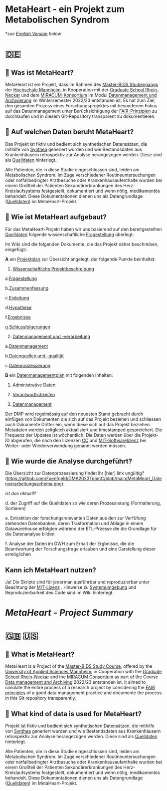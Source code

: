 # MetaHeart - ein Projekt zum Metabolischen Syndrom

*_see [English Version](https://github.com/Fuenfgeld/DMA2023TeamC/edit/main/README.md#project-summary-english) below_

# :de:

## :heart_decoration: Was ist MetaHeart?

MetaHeart ist ein Projekt, dass im Rahmen des [Master-BIDS Studiengangs](https://www.master-bids.hs-mannheim.de) der [Hochschule Mannheim](https://www.hs-mannheim.de), in Kooperation mit der [Graduate School Rhein-Neckar](https://gsrn.de) und dem [MIRACUM-Konsortium](https://www.miracum.org/) im Modul [Datenmanagement und Archivierung](https://www.master-bids.hs-mannheim.de/studienangebot/datenmanagement-und-archivierung-im-umfeld-der-forschung-1.html) im Wintersemester 2022/23 entstanden ist. Es hat zum Ziel, den gesamten Prozess eines Forschungsprojektes mit besonderem Fokus auf das Datenmanagement unter Berücksichtigung der [FAIR-Prinzipien](https://github.com/Fuenfgeld/DMA2023TeamC/wiki/Datenmanagement#fair-prinzipien-und-standards-in-forschungsdatensätzen) zu durchlaufen und in diesem Git-Repository transparent zu dokumentieren.

## :heart_decoration: Auf welchen Daten beruht MetaHeart?

Das Projekt ist fiktiv und bedient sich synthetischen Datensätzen, die mithilfe von [Synthea](https://github.com/synthetichealth/synthea) generiert wurden und wie Bestandsdaten aus Krankenhäusern retrospektiv zur Analyse herangezogen werden. Diese sind als [Quelldaten](https://github.com/Fuenfgeld/DMA2023TeamC/wiki/Quelldatendokumentation) hinterlegt.

Alle Patienten, die in diese Studie eingeschlossen sind, leiden am Metabolischen Syndrom. Im Zuge verschiedener Routineuntersuchungen oder notfallbedingter Arztbesuche oder Krankenhausaufenthalte wurden bei einem Großteil der Patienten Sekundärerkrankungen des Herz-Kreislaufsystems festgestellt, dokumentiert und wenn nötig, medikamentös behandelt. Diese Dokumentationen dienen uns als Datengrundlage ([Quelldaten](https://github.com/Fuenfgeld/DMA2023TeamC/wiki/Quelldatendokumentation)) im MetaHeart-Projekt.

## :heart_decoration: Wie ist MetaHeart aufgebaut?

Für das MetaHeart-Projekt haben wir uns basierend auf den bereitgestellten [Quelldaten](https://github.com/Fuenfgeld/DMA2023TeamC/wiki/Quelldatendokumentation) folgende wissenschaftliche [Fragestellung](https://github.com/Fuenfgeld/DMA2023TeamC/wiki/METAHEART-Projekt#11-fragestellung) überlegt:

Im Wiki sind die folgenden Dokumente, die das Projekt näher beschreiben, eingefügt::

**A** ein [Projektplan](https://github.com/Fuenfgeld/DMA2023TeamC/wiki/METAHEART-Projekt#1-projektbeschreibung) zur Übersicht angelegt, der folgende Punkte beinhaltet:

1. [Wissenschaftliche Projektbeschreibung](https://github.com/Fuenfgeld/DMA2023TeamC/wiki/METAHEART-Projekt#1-wissenschaftliche-projektbeschreibung)

a.[Fragestellung](https://github.com/Fuenfgeld/DMA2023TeamC/wiki/METAHEART-Projekt#11-fragestellung)

b.[Zusammenfassung](https://github.com/Fuenfgeld/DMA2023TeamC/wiki/METAHEART-Projekt#12-zusammenfassung)

c.[Einleitung](https://github.com/Fuenfgeld/DMA2023TeamC/wiki/METAHEART-Projekt#13-einleitung)

d.[Hypothese](https://github.com/Fuenfgeld/DMA2023TeamC/wiki/METAHEART-Projekt#14-hypothese)

f.[Ergebnisse](https://github.com/Fuenfgeld/DMA2023TeamC/wiki/METAHEART-Projekt#15-ergebnisse)

g.[Schlussfolgerungen](https://github.com/Fuenfgeld/DMA2023TeamC/wiki/METAHEART-Projekt#16-schlussfolgerungen)

2. [Datenmanagement und -verarbeitung](https://github.com/Fuenfgeld/DMA2023TeamC/wiki/METAHEART-Projekt#2-datenmanagement-und--verarbeitung)

a.[Datenmanagement](https://github.com/Fuenfgeld/DMA2023TeamC/wiki/METAHEART-Projekt#2-datenmanagement)

b.[Datenquellen und -qualität](https://github.com/Fuenfgeld/DMA2023TeamC/wiki/METAHEART-Projekt#21-datenquelle-und-qualität)

c.[Datenprozessierung](https://github.com/Fuenfgeld/DMA2023TeamC/wiki/METAHEART-Projekt#22-datenprozessierungsschema)

**B** ein [Datenmanagementplan](https://github.com/Fuenfgeld/DMA2023TeamC/wiki/DMP_METAHEART#datenmanagementplan-metaheart) mit folgenden Inhalten:

1. [Administrative Daten](https://github.com/Fuenfgeld/DMA2023TeamC/wiki/DMP_METAHEART#1-administrative-daten)

2. [Verantwortlichkeiten](https://github.com/Fuenfgeld/DMA2023TeamC/wiki/DMP_METAHEART#2-verantwortlichkeiten)

3. [Datenmanagement](https://github.com/Fuenfgeld/DMA2023TeamC/wiki/DMP_METAHEART#3-datenmanagement)

Der DMP wird regelmässig auf den neuesten Stand gebracht durch einfügen von Dokumenten die sich auf das Projekt beziehen und schliessen auch Dokumente Dritter ein, wenn diese sich auf das Projekt beziehen. Metadaten werden zeitgleich aktualisiert und timestamped gespreichert. Die Frequenz der Updates ist wöchentlich. Die Daten werden über die  Projekt-ID abgerufen, die nach den Lizenzen [CC](https://github.com/Fuenfgeld/DMA2023TeamC/blob/main/Dokumentation/CC_BY-SA_4.0_License) und [MIT-Softwarelizenz](https://github.com/Fuenfgeld/DMA2023TeamC/blob/main/Dokumentation/LICENSE_MIT_CODE) bei Weiter- oder Wiederverwendung genannt werden müssen. 
 
 ## :heart_decoration: Wie wurde die Analyse durchgeführt?
 
 Die Übersicht zur Datenprozessierung findet ihr [hier] link ungültig? (https://github.com/Fuenfgeld/DMA2023TeamC/blob/main/MetaMeart_Datenverarbeitungsschema.png).
 
 _ist das aktuell?_
 
 
 d. der Zugriff auf die Quelldaten so wie deren Prozessierung (Formatierung, Sortieren)
 
 e. Extraktion der forschungsrelevanten Daten aus den zur Verfüfung stehenden Datenbanken, deren Trasformation und Ablage in einem Datawarehouse erfolgten     während der ETL-Przesse die die Grundlage für die Datenanalyse bilden
 
 f. Analyse der Daten im DWH zum Erhalt der Ergbnisse, die die Beantwortung der Forschungsfrage erlauben und eine Darstellung dieser ermöglichen
 
 ## Kann ich MetaHeart nutzen?
 
 Ja! Die Skripte sind für jederman ausführbar und reproduzierbar unter Beachtung der [MIT-Lizenz](https://github.com/Fuenfgeld/DMA2023TeamC/blob/main/Dokumentation/LICENSE_MIT_CODE) . Hinweise zu [Systemumgebung](https://github.com/Fuenfgeld/DMA2023TeamC/wiki/Systemumgebung) und Reproduzierbarkeit des Code sind im Wiki hinterlegt.

# _MetaHeart - Project Summary_

# :gb: :us:

## :heart_decoration: What is MetaHeart?

MetaHeart is a Project of the [Master-BIDS Study Course](https://www.master-bids.hs-mannheim.de), offered by the [University of Applied Sciences Mannheim](https://www.hs-mannheim.de), in Cooperation with the [Graduate School Rhein-Neckar](https://gsrn.de) and the [MIRACUM Consortium](https://www.miracum.org/) as part of the Course [Data management and Archiving](https://www.master-bids.hs-mannheim.de/studienangebot/datenmanagement-und-archivierung-im-umfeld-der-forschung-1.html) 2022/23 entstanden ist. It aimed to simulate the entire process of a research project by considering the [FAIR principles](https://github.com/Fuenfgeld/DMA2023TeamC/wiki/METAHEART-Projekt#fair-prinzipien-und-standards-in-forschungsdatensätzen) of a good data management practice and documente the process in this Git repository transparently.

## :heart_decoration: What kind of data is used for MetaHeart?

 Projekt ist fiktiv und bedient sich synthetischen Datensätzen, die mithilfe von [Synthea](https://github.com/synthetichealth/synthea) generiert wurden und wie Bestandsdaten aus Krankenhäusern retrospektiv zur Analyse herangezogen werden. Diese sind als [Quelldaten](https://github.com/Fuenfgeld/DMA2023TeamC/wiki/Quelldatendokumentation) hinterlegt.

Alle Patienten, die in diese Studie eingeschlossen sind, leiden am Metabolischen Syndrom. Im Zuge verschiedener Routineuntersuchungen oder notfallbedingter Arztbesuche oder Krankenhausaufenthalte wurden bei einem Großteil der Patienten Sekundärerkrankungen des Herz-Kreislaufsystems festgestellt, dokumentiert und wenn nötig, medikamentös behandelt. Diese Dokumentationen dienen uns als Datengrundlage ([Quelldaten](https://github.com/Fuenfgeld/DMA2023TeamC/wiki/Quelldatendokumentation)) im MetaHeart-Projekt.
